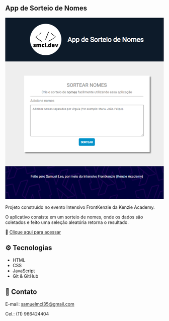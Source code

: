 ## App de Sorteio de Nomes

![preview](./assets/img/preview.png)

Projeto construído no evento Intensivo FrontKenzie da Kenzie Academy.

O aplicativo consiste em um sorteio de nomes, onde os dados são coletados e feito uma seleção aleatória retorna o resultado.

🔗 [Clique aqui para acessar](https://samuelmcl35.github.io/app-sorteio-nomes/)

## ⚙️ Tecnologias

- HTML
- CSS
- JavaScript
- Git & GitHub

## 📠 Contato

E-mail: samuelmcl35@gmail.com

Cel.: (11) 966424404
